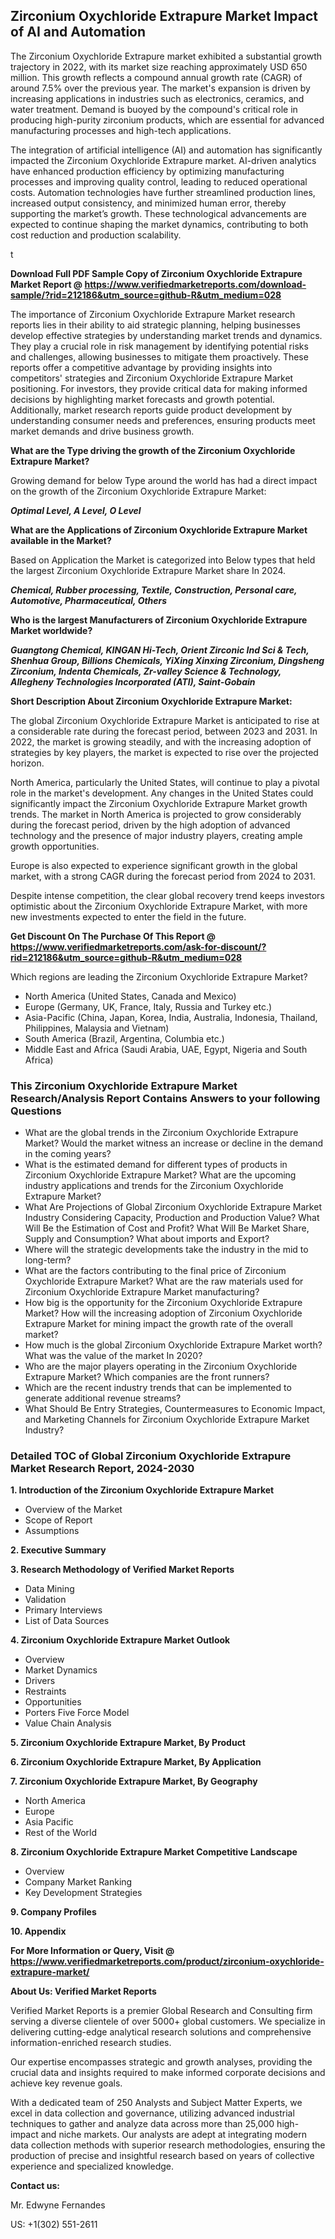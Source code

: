 <h2>Zirconium Oxychloride Extrapure Market Impact of AI and Automation</h2><p>The Zirconium Oxychloride Extrapure market exhibited a substantial growth trajectory in 2022, with its market size reaching approximately USD 650 million. This growth reflects a compound annual growth rate (CAGR) of around 7.5% over the previous year. The market's expansion is driven by increasing applications in industries such as electronics, ceramics, and water treatment. Demand is buoyed by the compound's critical role in producing high-purity zirconium products, which are essential for advanced manufacturing processes and high-tech applications.</p><p>The integration of artificial intelligence (AI) and automation has significantly impacted the Zirconium Oxychloride Extrapure market. AI-driven analytics have enhanced production efficiency by optimizing manufacturing processes and improving quality control, leading to reduced operational costs. Automation technologies have further streamlined production lines, increased output consistency, and minimized human error, thereby supporting the market’s growth. These technological advancements are expected to continue shaping the market dynamics, contributing to both cost reduction and production scalability.</p>t</p><p id="" class=""><strong>Download Full PDF Sample Copy of Zirconium Oxychloride Extrapure Market Report @ <a href="https://www.verifiedmarketreports.com/download-sample/?rid=212186&utm_source=github-R&utm_medium=028" target="_blank">https://www.verifiedmarketreports.com/download-sample/?rid=212186&utm_source=github-R&utm_medium=028</a></strong></p><p>The importance of&nbsp;Zirconium Oxychloride Extrapure Market research reports lies in their ability to aid strategic planning, helping businesses develop effective strategies by understanding market trends and dynamics. They play a crucial role in risk management by identifying potential risks and challenges, allowing businesses to mitigate them proactively. These reports offer a competitive advantage by providing insights into competitors' strategies and Zirconium Oxychloride Extrapure Market positioning. For investors, they provide critical data for making informed decisions by highlighting market forecasts and growth potential. Additionally, market research reports guide product development by understanding consumer needs and preferences, ensuring products meet market demands and drive business growth.</p><p><strong>What are the&nbsp;Type driving the growth of the Zirconium Oxychloride Extrapure Market?</strong></p><p id="" class="">Growing demand for below Type around the world has had a direct impact on the growth of the Zirconium Oxychloride Extrapure Market:</p><em><strong>Optimal Level, A Level, O Level</strong></em></p><strong>What are the&nbsp;Applications&nbsp;of Zirconium Oxychloride Extrapure Market available in the Market?</strong></p><p id="" class="">Based on Application the Market is categorized into Below types that held the largest Zirconium Oxychloride Extrapure Market share In 2024.</p><em><strong>Chemical, Rubber processing, Textile, Construction, Personal care, Automotive, Pharmaceutical, Others</strong></em></p><strong>Who is the largest Manufacturers of Zirconium Oxychloride Extrapure Market worldwide?</strong></p><p><em><strong>Guangtong Chemical, KINGAN Hi-Tech, Orient Zirconic Ind Sci & Tech, Shenhua Group, Billions Chemicals, YiXing Xinxing Zirconium, Dingsheng Zirconium, Indenta Chemicals, Zr-valley Science & Technology, Allegheny Technologies Incorporated (ATl), Saint-Gobain</strong></em></p><p id="" class=""><strong>Short Description About Zirconium Oxychloride Extrapure Market:</strong></p><p>The global Zirconium Oxychloride Extrapure Market is anticipated to rise at a considerable rate during the forecast period, between 2023 and 2031. In 2022, the market is growing steadily, and with the increasing adoption of strategies by key players, the market is expected to rise over the projected horizon.</p><p>North America, particularly the United States, will continue to play a pivotal role in the market's development. Any changes in the United States could significantly impact the Zirconium Oxychloride Extrapure Market growth trends. The market in North America is projected to grow considerably during the forecast period, driven by the high adoption of advanced technology and the presence of major industry players, creating ample growth opportunities.</p><p>Europe is also expected to experience significant growth in the global market, with a strong CAGR during the forecast period from 2024 to 2031.</p><p>Despite intense competition, the clear global recovery trend keeps investors optimistic about the Zirconium Oxychloride Extrapure Market, with more new investments expected to enter the field in the future.</p><p id="" class=""><strong>Get Discount On The Purchase Of This Report @ <a href="https://www.verifiedmarketreports.com/ask-for-discount/?rid=212186&utm_source=github-R&utm_medium=028" target="_blank">https://www.verifiedmarketreports.com/ask-for-discount/?rid=212186&utm_source=github-R&utm_medium=028</a></strong></p>Which regions are leading the Zirconium Oxychloride Extrapure Market?</p><ul><li>North America (United States, Canada and Mexico)</li><li>Europe (Germany, UK, France, Italy, Russia and Turkey etc.)</li><li>Asia-Pacific (China, Japan, Korea, India, Australia, Indonesia, Thailand, Philippines, Malaysia and Vietnam)</li><li>South America (Brazil, Argentina, Columbia etc.)</li><li>Middle East and Africa (Saudi Arabia, UAE, Egypt, Nigeria and South Africa)</li></ul><h3 id="" class="">This Zirconium Oxychloride Extrapure Market Research/Analysis Report Contains Answers to your following Questions</h3><ul><li>What are the global trends in the Zirconium Oxychloride Extrapure Market? Would the market witness an increase or decline in the demand in the coming years?</li><li>What is the estimated demand for different types of products in Zirconium Oxychloride Extrapure Market? What are the upcoming industry applications and trends for the Zirconium Oxychloride Extrapure Market?</li><li>What Are Projections of Global Zirconium Oxychloride Extrapure Market Industry Considering Capacity, Production and Production Value? What Will Be the Estimation of Cost and Profit? What Will Be Market Share, Supply and Consumption? What about imports and Export?</li><li>Where will the strategic developments take the industry in the mid to long-term?</li><li>What are the factors contributing to the final price of Zirconium Oxychloride Extrapure Market? What are the raw materials used for Zirconium Oxychloride Extrapure Market manufacturing?</li><li>How big is the opportunity for the Zirconium Oxychloride Extrapure Market? How will the increasing adoption of Zirconium Oxychloride Extrapure Market for mining impact the growth rate of the overall market?</li><li>How much is the global Zirconium Oxychloride Extrapure Market worth? What was the value of the market In 2020?</li><li>Who are the major players operating in the Zirconium Oxychloride Extrapure Market? Which companies are the front runners?</li><li>Which are the recent industry trends that can be implemented to generate additional revenue streams?</li><li>What Should Be Entry Strategies, Countermeasures to Economic Impact, and Marketing Channels for Zirconium Oxychloride Extrapure Market Industry?</li></ul><h3 id="" class="">Detailed TOC of Global Zirconium Oxychloride Extrapure Market Research Report, 2024-2030</h3><p id="" class=""><strong>1. Introduction of the Zirconium Oxychloride Extrapure Market</strong></p><ul><li>Overview of the Market</li><li>Scope of Report</li><li>Assumptions</li></ul><p id="" class=""><strong>2. Executive Summary</strong></p><p id="" class=""><strong>3. Research Methodology of Verified Market Reports</strong></p><ul><li>Data Mining</li><li>Validation</li><li>Primary Interviews</li><li>List of Data Sources</li></ul><p id="" class=""><strong>4. Zirconium Oxychloride Extrapure Market Outlook</strong></p><ul><li>Overview</li><li>Market Dynamics</li><li>Drivers</li><li>Restraints</li><li>Opportunities</li><li>Porters Five Force Model</li><li>Value Chain Analysis</li></ul><p id="" class=""><strong>5. Zirconium Oxychloride Extrapure Market, By Product</strong></p><p id="" class=""><strong>6. Zirconium Oxychloride Extrapure Market, By Application</strong></p><p id="" class=""><strong>7. Zirconium Oxychloride Extrapure Market, By Geography</strong></p><ul><li>North America</li><li>Europe</li><li>Asia Pacific</li><li>Rest of the World</li></ul><p id="" class=""><strong>8. Zirconium Oxychloride Extrapure Market Competitive Landscape</strong></p><ul><li>Overview</li><li>Company Market Ranking</li><li>Key Development Strategies</li></ul><p id="" class=""><strong>9. Company Profiles</strong></p><p id="" class=""><strong>10. Appendix</strong></p><p id="" class=""><strong>For More Information or Query, Visit @ <a href="https://www.verifiedmarketreports.com/product/zirconium-oxychloride-extrapure-market/" target="_blank">https://www.verifiedmarketreports.com/product/zirconium-oxychloride-extrapure-market/</a></strong></p><p id="" class=""><strong>About Us: Verified Market Reports</strong></p><p id="" class="">Verified Market Reports is a premier Global Research and Consulting firm serving a diverse clientele of over 5000+ global customers. We specialize in delivering cutting-edge analytical research solutions and comprehensive information-enriched research studies.</p><p id="" class="">Our expertise encompasses strategic and growth analyses, providing the crucial data and insights required to make informed corporate decisions and achieve key revenue goals.</p><p id="" class="">With a dedicated team of 250 Analysts and Subject Matter Experts, we excel in data collection and governance, utilizing advanced industrial techniques to gather and analyze data across more than 25,000 high-impact and niche markets. Our analysts are adept at integrating modern data collection methods with superior research methodologies, ensuring the production of precise and insightful research based on years of collective experience and specialized knowledge.</p><p id="" class=""><strong>Contact us:</strong></p><p id="" class="">Mr. Edwyne Fernandes</p><p id="" class="">US: +1(302) 551-2611</p>